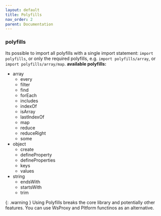 ```yaml
---
layout: default
title: Polyfills
nav_order: 2
parent: Documentation
---
```


### polyfills
Its possible to import all polyfills  with a single import statement: `import polyfills`, or only the required polyfills, e.g. `import polyfills/array`, or `import polyfills/array/map`.
**available polyfills:**
* array
	* every
	* filter
	* find
	* forEach
	* includes
	* indexOf
	* isArray
	* lastIndexOf
	* map
	* reduce
	* reduceRight
	* some
* object
	* create
	* defineProperty
	* defineProperties
	* keys
	* values
* string
	* endsWith
	* startsWith
	* trim

{: .warning }
Using Polyfills breaks the core library and potentially other features. You can use WsProxy and Pltform functinos as an alternative.
